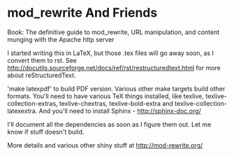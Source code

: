 mod_rewrite And Friends
=======================

Book: The definitive guide to mod_rewrite, URL manipulation, and content munging with the Apache http server

I started writing this in LaTeX, but those .tex files will go away soon, as I convert them to rst. See http://docutils.sourceforge.net/docs/ref/rst/restructuredtext.html for more about reStructuredText.

'make latexpdf' to build PDF version. Various other make targets build
other formats. You'll need to have various TeX things installed, like
texlive, texlive-collection-extras, texlive-chextras, texlive-bold-extra
and texlive-collection-latexextra. And you'll need to install Sphinx -
http://sphinx-doc.org/

I'll document all the dependencies as soon as I figure them out. Let me
know if stuff doesn't build.

More details and various other shiny stuff at http://mod-rewrite.org/
